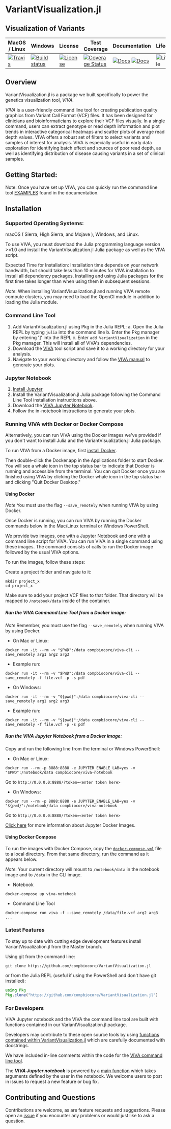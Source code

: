 # VariantVisualization.jl
## Visualization of Variants


| MacOS / Linux | Windows | License | Test Coverage | Documentation | Lifecycle |
| --- | ---- | ------ | ------ | ---- | ---- |
|[![Travis](https://img.shields.io/travis/compbiocore/VariantVisualization.jl/master.svg?style=flat-square)](https://travis-ci.org/compbiocore/VariantVisualization.jl)|[![Build status](https://ci.appveyor.com/api/projects/status/67hyn6rckulwr2dj/branch/master?svg=true)](https://ci.appveyor.com/project/fernandogelin/variantvisualization-jl/branch/master)|[![License](https://img.shields.io/badge/license-MIT-orange.svg?style=flat-square)](https://github.com/compbiocore/VariantVisualization.jl/blob/master/LICENSE.md)|[![Coverage Status](https://coveralls.io/repos/github/compbiocore/VariantVisualization.jl/badge.svg?branch=master)](https://coveralls.io/github/compbiocore/VariantVisualization.jl?branch=master)|[![Docs](https://img.shields.io/badge/docs-stable-blue.svg?style=flat-square)](https://compbiocore.github.io/VariantVisualization.jl/stable) [![Docs](https://img.shields.io/badge/docs-latest-blue.svg?style=flat-square)](https://compbiocore.github.io/VariantVisualization.jl/latest) | ![Lifecycle](https://img.shields.io/badge/lifecycle-active-green.svg?style=flat-square) |


## Overview

VariantVisualization.jl is a package we built specifically to power the genetics visualization tool, *VIVA*.

*VIVA* is a user-friendly command line tool for creating publication quality graphics from Variant Call Format (VCF) files. It has been designed for clinicians and bioinformaticians to explore their VCF files visually. In a single command, users can extract genotype or read depth information and plot trends in interactive categorical heatmaps and scatter plots of average read depth values. VIVA offers a robust set of filters to select variants and samples of interest for analysis. VIVA is especially useful in early data exploration for identifying batch effect and sources of poor read depth, as well as identifying distribution of disease causing variants in a set of clinical samples.


## Getting Started:

Note: Once you have set up VIVA, you can quickly run the command line tool [EXAMPLES](https://compbiocore.github.io/VariantVisualization.jl/latest/examples/) found in the documentation.


## Installation

### Supported Operating Systems:

macOS ( Sierra, High Sierra, and Mojave ), Windows, and Linux.

To use VIVA, you must download the Julia programming language version >=1.0 and install the VariantVisualization.jl Julia package as well as the VIVA script.

Expected Time for Installation: Installation time depends on your network bandwidth, but should take less than 10 minutes for VIVA installation to install all dependency packages. Installing and using Julia packages for the first time takes longer than when using them in subsequent sessions.

*Note*: When installing VariantVisualization.jl and running VIVA remote compute clusters, you may need to load the OpenGl module in addition to loading the Julia module.

### Command Line Tool

1. Add VariantVisualization.jl using Pkg in the Julia REPL:
	a. Open the Julia REPL by typing `julia` into the command line
	b. Enter the Pkg manager by entering ']' into the REPL
	c. Enter `add VariantVisualization` in the Pkg manager. This will install all of VIVA's dependencies.
2. Download the [VIVA](https://github.com/compbiocore/VariantVisualization.jl/blob/master/viva) tool script and save it to a working directory for your analysis.
3. Navigate to your working directory and follow the [VIVA manual](https://compbiocore.github.io/VariantVisualization.jl/stable/) to generate your plots.

### Jupyter Notebook

1. [Install Jupyter](https://jupyter.org/install)
2. Install the VariantVisualization.jl Julia package following the Command Line Tool installation instructions above.
3. Download the [VIVA Jupyter Notebook](https://github.com/compbiocore/VariantVisualization.jl/blob/master/VIVA.ipynb).
4. Follow the in-notebook instructions to generate your plots.

### Running VIVA with Docker or Docker Compose

Alternatively, you can run VIVA using the Docker images we've provided if you don't want to install Julia and the VariantVisualization.jl Julia package.

To run VIVA from a Docker image, first [install Docker](https://docs.docker.com/install/).

Then double-click the Docker.app in the Applications folder to start Docker. You will see a whale icon in the top status bar to indicate that Docker is running and accessible from the terminal. You can quit Docker once you are finished using VIVA by clicking the Docker whale icon in the top status bar and clicking "Quit Docker Desktop."

#### Using Docker

*Note* You must use the flag `--save_remotely` when running VIVA by using Docker.

Once Docker is running, you can run VIVA by running the Docker commands below in the Mac/Linux terminal or Windows PowerShell.

We provide two images, one with a Jupyter Notebook and one with a command line script for VIVA. You can run VIVA in a single command using these images. The command consists of calls to run the Docker image followed by the usual VIVA options.

To run the images, follow these steps:

Create a project folder and navigate to it:
```shell
mkdir project_x
cd project_x
```

Make sure to add your project VCF files to that folder. That directory will be mapped to `/notebook/data` inside of the container.

##### Run the VIVA Command Line Tool from a Docker image:

*Note* Remember, you must use the flag `--save_remotely` when running VIVA by using Docker.

- On Mac or Linux:
```shell
docker run -it --rm -v "$PWD":/data compbiocore/viva-cli --save_remotely arg1 arg2 arg3
```

- Example run:
```shell
docker run -it --rm -v "$PWD":/data compbiocore/viva-cli --save_remotely -f file.vcf -p -s pdf
```

- On Windows:
```shell
docker run -it --rm -v "${pwd}":/data compbiocore/viva-cli --save_remotely arg1 arg2 arg3
```

- Example run:
```shell
docker run -it --rm -v "${pwd}":/data compbiocore/viva-cli --save_remotely -f file.vcf -p -s pdf
```

##### Run the VIVA Jupyter Notebook from a Docker image:

Copy and run the following line from the terminal or Windows PowerShell:

- On Mac or Linux:
```shell
docker run --rm -p 8888:8888 -e JUPYTER_ENABLE_LAB=yes -v "$PWD":/notebook/data compbiocore/viva-notebook
```
Go to `http://0.0.0.0:8888/?token=<enter token here>`

- On Windows:
```shell
docker run --rm -p 8888:8888 -e JUPYTER_ENABLE_LAB=yes -v "${pwd}":/notebook/data compbiocore/viva-notebook
```
Go to `http://0.0.0.0:8888/?token=<enter token here>`

[Click here](https://jupyter-docker-stacks.readthedocs.io/en/latest/index.html) for more information about Jupyter Docker Images.

#### Using Docker Compose

To run the images with Docker Compose, copy the [`docker-compose.yml`](https://github.com/compbiocore/viva-docker/blob/master/docker-compose.yml) file to a local directory. From that same directory, run the command as it appears below.

*Note*: Your current directory will mount to `/notebook/data` in the notebook image and to `/data` in the CLI image.

- Notebook
```shell
docker-compose up viva-notebook
```

- Command Line Tool
```shell
docker-compose run viva -f --save_remotely /data/file.vcf arg2 arg3 ...
```

### Latest Features

To stay up to date with cutting edge development features install VariantVisualization.jl from the Master branch.

Using git from the command line:

```
git clone https://github.com/compbiocore/VariantVisualization.jl
```

or from the Julia REPL (useful if using the PowerShell and don't have git installed):

```julia
using Pkg
Pkg.clone("https://github.com/compbiocore/VariantVisualization.jl")
```


### For Developers

VIVA Jupyter notebook and the VIVA the command line tool are built with functions contained in our VariantVisualization.jl package.

Developers may contribute to these open source tools by using [functions contained within VariantVisualization.jl](https://github.com/compbiocore/VariantVisualization.jl/tree/master/src/) which are carefully documented with docstrings.

We have included in-line comments within the code for the [VIVA command line tool](https://github.com/compbiocore/VariantVisualization.jl/tree/master/viva).

The ***VIVA Jupyter notebook*** is powered by a [main function](https://github.com/compbiocore/VariantVisualization.jl/tree/master/src/new_notebook_utils.jl) which takes arguments defined by the user in the notebook. We welcome users to post in issues to request a new feature or bug fix.


## Contributing and Questions

Contributions are welcome, as are feature requests and suggestions. Please open an
[issue][issues-url] if you encounter any problems or would just like to ask a question.

[issues-url]: https://github.com/compbiocore/VariantVisualization.jl/issues

